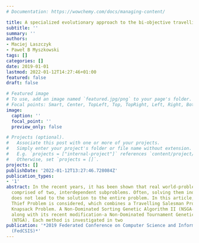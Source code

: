 ```yaml
---
# Documentation: https://wowchemy.com/docs/managing-content/

title: A specialized evolutionary approach to the bi-objective travelling thief problem
subtitle: ''
summary: ''
authors:
- Maciej Laszczyk
- Paweł B Myszkowski
tags: []
categories: []
date: 2019-01-01
lastmod: 2022-01-12T14:27:46+01:00
featured: false
draft: false

# Featured image
# To use, add an image named `featured.jpg/png` to your page's folder.
# Focal points: Smart, Center, TopLeft, Top, TopRight, Left, Right, BottomLeft, Bottom, BottomRight.
image:
  caption: ''
  focal_point: ''
  preview_only: false

# Projects (optional).
#   Associate this post with one or more of your projects.
#   Simply enter your project's folder or file name without extension.
#   E.g. `projects = ["internal-project"]` references `content/project/deep-learning/index.md`.
#   Otherwise, set `projects = []`.
projects: []
publishDate: '2022-01-12T13:27:46.728084Z'
publication_types:
- '1'
abstract: In the recent years, it has been shown that real world-problems are often
  comprised of two, interdependent subproblems. Often, solving them independently
  does not lead to the solution to the entire problem. In this article, a Travelling
  Thief Problem is considered, which combines a Travelling Salesman Problem with a
  Knapsack Problem. A Non-Dominated Sorting Genetic Algorithm II (NSGA-II) is investigated,
  along with its recent modification-a Non-Dominated Tournament Genetic Algorithm
  (NTGA). Each method is investigated in two
publication: '*2019 Federated Conference on Computer Science and Information Systems
  (FedCSIS)*'
---
```

